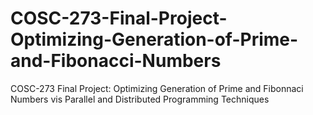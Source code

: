 # COSC-273-Final-Project-Optimizing-Generation-of-Prime-and-Fibonacci-Numbers
COSC-273 Final Project: Optimizing Generation of Prime and Fibonnaci Numbers vis Parallel and Distributed Programming Techniques
